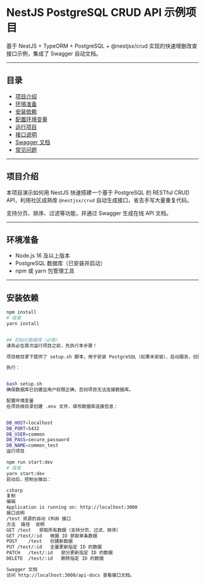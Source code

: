 # NestJS PostgreSQL CRUD API 示例项目

基于 NestJS + TypeORM + PostgreSQL + @nestjsx/crud 实现的快速增删改查接口示例，集成了 Swagger 自动文档。

---

## 目录

- [项目介绍](#项目介绍)
- [环境准备](#环境准备)
- [安装依赖](#安装依赖)
- [配置环境变量](#配置环境变量)
- [运行项目](#运行项目)
- [接口说明](#接口说明)
- [Swagger 文档](#swagger-文档)
- [常见问题](#常见问题)

---

## 项目介绍

本项目演示如何用 NestJS 快速搭建一个基于 PostgreSQL 的 RESTful CRUD API，利用社区成熟库 `@nestjsx/crud` 自动生成接口，省去手写大量重复代码。

支持分页、排序、过滤等功能，并通过 Swagger 生成在线 API 文档。

---

## 环境准备

- Node.js 16 及以上版本
- PostgreSQL 数据库（已安装并启动）
- npm 或 yarn 包管理工具

---

## 安装依赖

```bash
npm install
# 或者
yarn install


## 初始化数据库（必做）
请务必在首次运行项目之前，先执行本步骤！

项目根目录下提供了 setup.sh 脚本，用于安装 PostgreSQL（如果未安装）、启动服务，创建数据库及用户，并完成必要初始化。

执行：


bash setup.sh
确保数据库已创建且用户权限正确，否则项目无法连接数据库。

配置环境变量
在项目根目录创建 .env 文件，填写数据库连接信息：


DB_HOST=localhost
DB_PORT=5432
DB_USER=common
DB_PASS=secure_password
DB_NAME=common_test
运行项目

npm run start:dev
# 或者
yarn start:dev
启动后，控制台输出：

csharp
复制
编辑
Application is running on: http://localhost:3000
接口说明
/test 资源的自动 CRUD 接口
方法	路径	说明
GET	/test	获取所有数据（支持分页、过滤、排序）
GET	/test/:id	根据 ID 获取单条数据
POST	/test	创建新数据
PUT	/test/:id	全量更新指定 ID 的数据
PATCH	/test/:id	部分更新指定 ID 的数据
DELETE	/test/:id	删除指定 ID 的数据

Swagger 文档
访问 http://localhost:3000/api-docs 查看接口文档。


